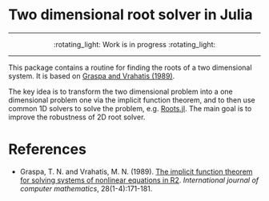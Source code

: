 # Two dimensional root solver in Julia

-------

<div style="text-align:center">:rotating_light: Work is in progress :rotating_light: </div>

-------

This package contains a routine for finding the roots of a two dimensional system. It is based on [Graspa and Vrahatis (1989)](https://www.math.upatras.gr/~vrahatis/papers/journals/GrapsaV89_INT_J_COMPUT_MATH_28_pp171-181_1989.pdf).

The key idea is to transform the two dimensional problem into a one dimensional problem one via the implicit function theorem, and to then use common 1D solvers to solve the problem, e.g. [Roots.jl](https://github.com/JuliaMath/Roots.jl). The main goal is to improve the robustness of 2D root solver.

# References

* Graspa, T. N. and Vrahatis, M. N. (1989). [The implicit function theorem for solving systems of nonlinear equations in R2](https://www.math.upatras.gr/~vrahatis/papers/journals/GrapsaV89_INT_J_COMPUT_MATH_28_pp171-181_1989.pdf). *International journal of computer mathematics*, 28(1-4):171-181.
